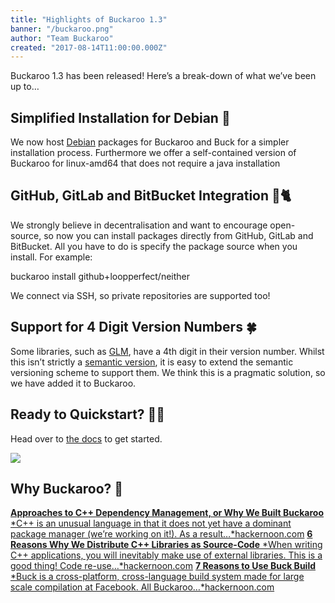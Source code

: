 ```yaml
---
title: "Highlights of Buckaroo 1.3"
banner: "/buckaroo.png"
author: "Team Buckaroo"
created: "2017-08-14T11:00:00.000Z"
---
```



Buckaroo 1.3 has been released! Here’s a break-down of what we’ve been up to…

## Simplified Installation for Debian 🐧

We now host [Debian](https://github.com/LoopPerfect/buckaroo/releases/tag/v1.3.0) packages for Buckaroo and Buck for a simpler installation process. Furthermore we offer a self-contained version of Buckaroo for linux-amd64 that does not require a java installation

## GitHub, GitLab and BitBucket Integration 🐙🐈

We strongly believe in decentralisation and want to encourage open-source, so now you can install packages directly from GitHub, GitLab and BitBucket. All you have to do is specify the package source when you install. For example:

buckaroo install github+loopperfect/neither

We connect via SSH, so private repositories are supported too!

## Support for 4 Digit Version Numbers 🍀

Some libraries, such as [GLM](https://github.com/g-truc/glm), have a 4th digit in their version number. Whilst this isn’t strictly a [semantic version](http://semver.org/), it is easy to extend the semantic versioning scheme to support them. We think this is a pragmatic solution, so we have added it to Buckaroo.

## Ready to Quickstart? 🏃‍♀️

Head over to [the docs](https://buckaroo.readthedocs.io/en/latest/) to get started.

![](https://cdn-images-1.medium.com/max/2000/1*nvWj-hBQrbMNkzk_1Kd04g.gif)

## Why Buckaroo? 🤔
[**Approaches to C++ Dependency Management, or Why We Built Buckaroo**
*C++ is an unusual language in that it does not yet have a dominant package manager (we’re working on it!). As a result…*hackernoon.com](https://hackernoon.com/approaches-to-c-dependency-management-or-why-we-built-buckaroo-26049d4646e7)
[**6 Reasons Why We Distribute C++ Libraries as Source-Code**
*When writing C++ applications, you will inevitably make use of external libraries. This is a good thing! Code re-use…*hackernoon.com](https://hackernoon.com/6-reasons-why-we-distribute-c-libraries-as-source-code-2dc614d5ef1e)
[**7 Reasons to Use Buck Build**
*Buck is a cross-platform, cross-language build system made for large scale compilation at Facebook. All Buckaroo…*hackernoon.com](https://hackernoon.com/7-reasons-to-use-buck-build-5b44d7413585)
